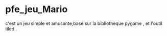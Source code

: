 # pfe_jeu_Mario
c'est un jeu simple et amusante,basé sur la bibliothèque pygame , et l'outil tiled .
